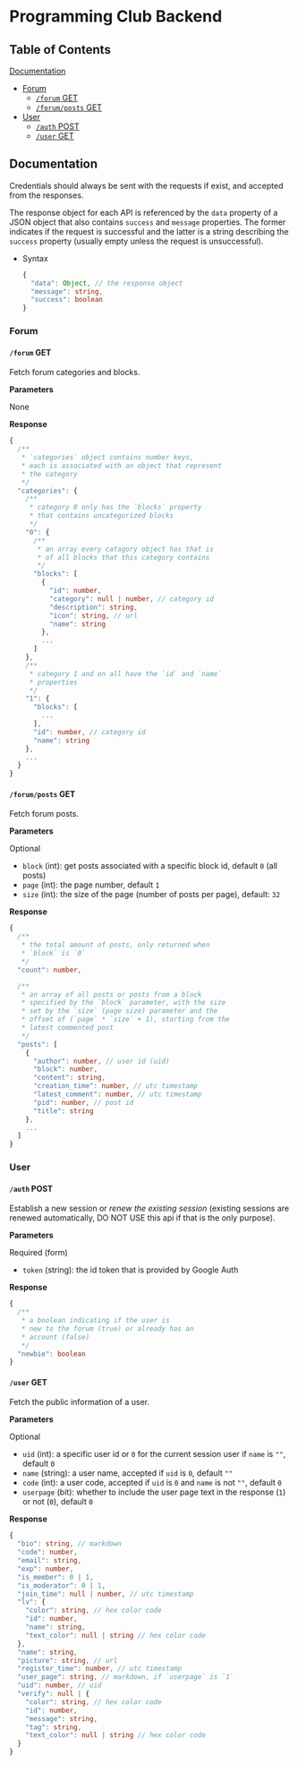 # Programming Club Backend

## Table of Contents

[Documentation](#documentation)

- [Forum](#forum)
  - [`/forum` GET](#forum-get)
  - [`/forum/posts` GET](#forumposts-get)
- [User](#user)
  - [`/auth` POST](#auth-post)
  - [`/user` GET](#user-get)

## Documentation

Credentials should always be sent with the requests if exist, and accepted from the responses.

The response object for each API is referenced by the `data` property of a JSON object that also contains `success` and `message` properties. The former indicates if the request is successful and the latter is a string describing the `success` property (usually empty unless the request is unsuccessful).

- Syntax

  ```typescript
  {
    "data": Object, // the response object
    "message": string,
    "success": boolean
  }
  ```

### Forum

#### `/forum` GET

Fetch forum categories and blocks.

**Parameters**

None

**Response**

```typescript
{
  /**
   * `categories` object contains number keys,
   * each is associated with an object that represent
   * the category
   */
  "categories": {
    /**
     * category 0 only has the `blocks` property
     * that contains uncategorized blocks
     */
    "0": {
      /**
       * an array every catagory object has that is
       * of all blocks that this category contains
       */
      "blocks": [
        {
          "id": number,
          "category": null | number, // category id
          "description": string,
          "icon": string, // url
          "name": string
        },
        ...
      ]
    },
    /**
     * category 1 and on all have the `id` and `name`
     * properties
     */
    "1": {
      "blocks": [
        ...
      ],
      "id": number, // category id
      "name": string
    },
    ...
  }
}
```

#### `/forum/posts` GET

Fetch forum posts.

**Parameters**

Optional

- `block` (int): get posts associated with a specific block id, default `0` (all posts)
- `page` (int): the page number, default `1`
- `size` (int): the size of the page (number of posts per page), default: `32`

**Response**

```typescript
{
  /**
   * the total amount of posts, only returned when
   * `block` is `0`
   */
  "count": number,

  /**
   * an array of all posts or posts from a block
   * specified by the `block` parameter, with the size
   * set by the `size` (page size) parameter and the
   * offset of (`page` * `size` + 1), starting from the
   * latest commented post
   */
  "posts": [
    {
      "author": number, // user id (uid)
      "block": number,
      "content": string,
      "creation_time": number, // utc timestamp
      "latest_comment": number, // utc timestamp
      "pid": number, // post id
      "title": string
    },
    ...
  ]
}
```

### User

#### `/auth` POST

Establish a new session or *renew the existing session* (existing sessions are renewed automatically, DO NOT USE this api if that is the only purpose).

**Parameters**

Required (form)

- `token` (string): the id token that is provided by Google Auth

**Response**

```typescript
{
  /**
   * a boolean indicating if the user is
   * new to the forum (true) or already has an
   * account (false)
   */
  "newbie": boolean
}
```

#### `/user` GET

Fetch the public information of a user.

**Parameters**

Optional

- `uid` (int): a specific user id or `0` for the current session user if `name` is `""`, default `0`
- `name` (string): a user name, accepted if `uid` is `0`, default `""`
- `code` (int): a user code, accepted if `uid` is `0` and `name` is not `""`, default `0`
- `userpage` (bit): whether to include the user page text in the response (`1`) or not (`0`), default `0`

**Response**

```typescript
{
  "bio": string, // markdown
  "code": number,
  "email": string,
  "exp": number,
  "is_member": 0 | 1,
  "is_moderator": 0 | 1,
  "join_time": null | number, // utc timestamp
  "lv": {
    "color": string, // hex color code
    "id": number,
    "name": string,
    "text_color": null | string // hex color code
  },
  "name": string,
  "picture": string, // url
  "register_time": number, // utc timestamp
  "user_page": string, // markdown, if `userpage` is `1`
  "uid": number, // uid
  "verify": null | {
    "color": string, // hex color code
    "id": number,
    "message": string,
    "tag": string,
    "text_color": null | string // hex color code
  }
}
```
